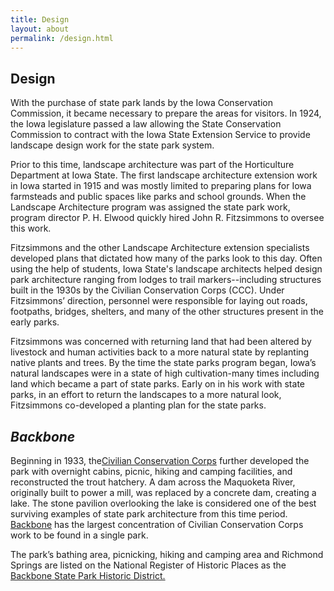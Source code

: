 ```yaml
---
title: Design
layout: about
permalink: /design.html
---
```


## Design

With the purchase of state park lands by the Iowa Conservation Commission, it became necessary to prepare the areas for visitors. In 1924, the Iowa legislature passed a law allowing the State Conservation Commission to contract with the Iowa State Extension Service to provide landscape design work for the state park system.

 

Prior to this time, landscape architecture was part of the Horticulture Department at Iowa State. The first landscape architecture extension work in Iowa started in 1915 and was mostly limited to preparing plans for Iowa farmsteads and public spaces like parks and school grounds. When the Landscape Architecture program was assigned the state park work, program director P. H. Elwood quickly hired John R. Fitzsimmons to oversee this work.

 

Fitzsimmons and the other Landscape Architecture extension specialists developed plans that dictated how many of the parks look to this day. Often using the help of students, Iowa State's landscape architects helped design park architecture ranging from lodges to trail markers--including structures built in the 1930s by the Civilian Conservation Corps (CCC). Under Fitzsimmons’ direction, personnel were responsible for laying out roads, footpaths, bridges, shelters, and many of the other structures present in the early parks.

 

Fitzsimmons was concerned with returning land that had been altered by livestock and human activities back to a more natural state by replanting native plants and trees. By the time the state parks program began, Iowa’s natural landscapes were in a state of high cultivation-many times including land which became a part of state parks. Early on in his work with state parks, in an effort to return the landscapes to a more natural look, Fitzsimmons co-developed a planting plan for the state parks.

## <i>Backbone</i>

Beginning in 1933, the<a href="establishment#CCC">Civilian Conservation Corps</a> further developed the park with overnight cabins, picnic, hiking and camping facilities, and reconstructed the trout hatchery. A dam across the Maquoketa River, originally built to power a mill, was replaced by a concrete dam, creating a lake. The stone pavilion overlooking the lake is considered one of the best surviving examples of state park architecture from this time period. <a href="http://www.iowadnr.gov/Places-to-Go/State-Parks/Iowa-State-Parks/ParkDetails/ParkID/610105">Backbone</a> has the largest concentration of Civilian Conservation Corps work to be found in a single park.

 

The park’s bathing area, picnicking, hiking and camping area and Richmond Springs are listed on the National Register of Historic Places as the <a href="https://npgallery.nps.gov/NRHP/AssetDetail?assetID=ffdfee33-0d9b-4007-b027-e974145bd21f">Backbone State Park Historic District.</a>